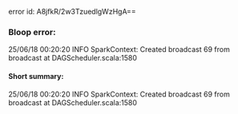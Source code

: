 error id: A8jfkR/2w3TzuedlgWzHgA==
### Bloop error:

25/06/18 00:20:20 INFO SparkContext: Created broadcast 69 from broadcast at DAGScheduler.scala:1580
#### Short summary: 

25/06/18 00:20:20 INFO SparkContext: Created broadcast 69 from broadcast at DAGScheduler.scala:1580